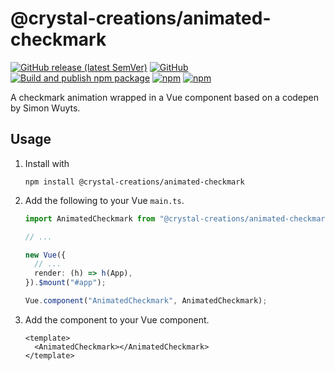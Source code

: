# @crystal-creations/animated-checkmark
[![GitHub release (latest SemVer)](https://img.shields.io/github/v/release/Crystal-Creations-GbR/animated-checkmark?sort=semver)](https://github.com/Crystal-Creations-GbR/animated-checkmark/releases) [![GitHub](https://img.shields.io/github/license/Crystal-Creations-GbR/animated-checkmark)](LICENSE) [![Build and publish npm package](https://github.com/Crystal-Creations-GbR/animated-checkmark/actions/workflows/publish.yml/badge.svg)](https://github.com/Crystal-Creations-GbR/animated-checkmark/actions/workflows/publish.yml) [![npm](https://img.shields.io/npm/v/@crystal-creations/animated-checkmark)](https://www.npmjs.com/package/@crystal-creations/animated-checkmark) [![npm](https://img.shields.io/npm/dw/@crystal-creations/animated-checkmark)](https://www.npmjs.com/package/@crystal-creations/animated-checkmark)

A checkmark animation wrapped in a Vue component based on a codepen by Simon Wuyts.

## Usage
1. Install with

   `npm install @crystal-creations/animated-checkmark`

2. Add the following to your Vue `main.ts`.
    ```ts
    import AnimatedCheckmark from "@crystal-creations/animated-checkmark";
    
    // ...
    
    new Vue({
      // ...
      render: (h) => h(App),
    }).$mount("#app");
    
    Vue.component("AnimatedCheckmark", AnimatedCheckmark);
    ```

3. Add the component to your Vue component.
    ```vue
    <template>
      <AnimatedCheckmark></AnimatedCheckmark>
    </template>
    ```

